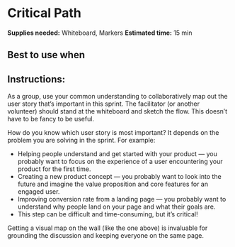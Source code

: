 # Critical Path

**Supplies needed:** Whiteboard, Markers
**Estimated time:** 15 min

## Best to use when

## Instructions:

As a group, use your common understanding to collaboratively map out the user
story that’s important in this sprint. The facilitator (or another volunteer)
should stand at the whiteboard and sketch the flow. This doesn’t have to be
fancy to be useful.

How do you know which user story is most important? It depends on the problem
you are solving in the sprint. For example:

* Helping people understand and get started with your product — you probably
  want to focus on the experience of a user encountering your product for the
  first time.
* Creating a new product concept — you probably want to look into the future and
  imagine the value proposition and core features for an engaged user.
* Improving conversion rate from a landing page — you probably want to
  understand why people land on your page and what their goals are.
* This step can be difficult and time-consuming, but it’s critical!

Getting a visual map on the wall (like the one above) is invaluable for
grounding the discussion and keeping everyone on the same page.
